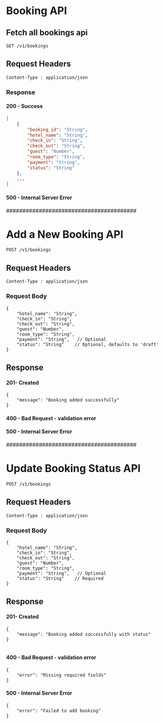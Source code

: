 # Booking API
## Fetch all bookings api
```
GET /v1/bookings
```

## Request Headers
```
Content-Type : application/json
```

### Response

#### 200 - Success
```json
[
    {
        "booking_id": "String",
        "hotel_name": "String",
        "check_in": "String",
        "check_out": "String",
        "guest": "Number",
        "room_type": "String",
        "payment": "String",
        "status": "String"
    },
    ...
]
```
#### 500 - Internal Server Error
########################################
# Add a New Booking API
```
POST /v1/bookings
```

## Request Headers
```
Content-Type : application/json
```

### Request Body
```
{
    "hotel_name": "String",
    "check_in": "String",
    "check_out": "String",
    "guest": "Number",
    "room_type": "String",
    "payment": "String",   // Optional
    "status": "String"    // Optional, defaults to 'draft'
}
```
## Response
#### 201- Created
```
{
    "message": "Booking added successfully"
}

```
#### 400 - Bad Request - validation error
#### 500 - Internal Server Error

########################################
# Update Booking Status API
```
POST /v1/bookings
```

## Request Headers
```
Content-Type : application/json
```

### Request Body
```
{
    "hotel_name": "String",
    "check_in": "String",
    "check_out": "String",
    "guest": "Number",
    "room_type": "String",
    "payment": "String",   // Optional
    "status": "String"    // Required
}

```
## Response
#### 201- Created
```
{
    "message": "Booking added successfully with status"
}


```
#### 400 - Bad Request - validation error
```
{
    "error": "Missing required fields"
}

```

#### 500 - Internal Server Error
```
{
    "error": "Failed to add booking"
}
```